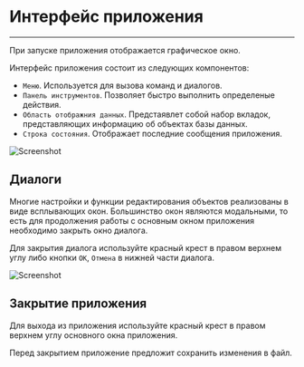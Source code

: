 # Интерфейс приложения

---

При запуске приложения отображается графическое окно.

Интерфейс приложения состоит из следующих компонентов: 
- `Меню`. Используется для вызова команд и диалогов.
- `Панель инструментов`. Позволяет быстро выполнить определеные действия.
- `Область отображния данных`. Предстаявлет собой набор вкладок, представляющих информацию об объектах базы данных.
- `Строка состояния`. Отображает последние сообщения приложения. 

![Screenshot](../img/interface_components.png)

## Диалоги 

Многие настройки и функции редактирования объектов реализованы в виде всплывающих окон.
Большинство окон являются модальными, то есть для продолжения работы с основным окном приложения необходимо закрыть окно диалога.

Для закрытия диалога используйте красный крест в правом верхнем углу либо кнопки `ОК`, `Отмена` в нижней части диалога.

![Screenshot](../img/dialog_event_properties.png)


## Закрытие приложения

Для выхода из приложения используйте красный крест в правом верхнем углу основного окна приложения.

Перед закрытием приложение предложит сохранить изменения в файл.

